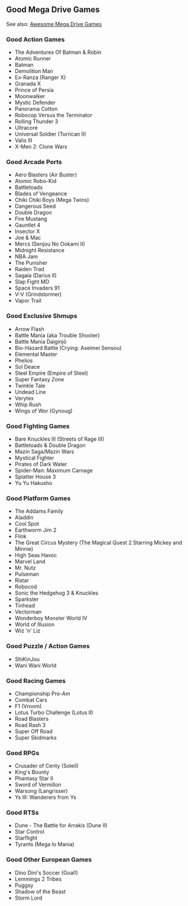 ## Good Mega Drive Games

See also: [Awesome Mega Drive Games](./README.md#awesome-mega-drive-games)


### Good Action Games

- The Adventures Of Batman & Robin
- Atomic Runner
- Batman
- Demolition Man
- Ex-Ranza (Ranger X)
- Granada X
- Prince of Persia
- Moonwalker
- Mystic Defender
- Panorama Cotton
- Robocop Versus the Terminator
- Rolling Thunder 3
- Ultracore
- Universal Soldier (Turrican II)
- Valis III
- X-Men 2: Clone Wars

### Good Arcade Ports

- Aero Blasters (Air Buster)
- Atomic Robo-Kid
- Battletoads
- Blades of Vengeance
- Chiki Chiki Boys (Mega Twins)
- Dangerous Seed
- Double Dragon
- Fire Mustang
- Gauntlet 4
- Insector X
- Joe & Mac
- Mercs (Senjou No Ookami II)
- Midnight Resistance
- NBA Jam
- The Punisher
- Raiden Trad
- Sagaia (Darius II)
- Slap Fight MD
- Space Invaders 91
- V-V (Grindstormer)
- Vapor Trail

### Good Exclusive Shmups

- Arrow Flash
- Battle Mania (aka Trouble Shooter)
- Battle Mania Daiginjō
- Bio-Hazard Battle (Crying: Aseimei Sensou)
- Elemental Master
- Phelios
- Sol Deace
- Steel Empire (Empire of Steel)
- Super Fantasy Zone
- Twinkle Tale
- Undead Line
- Verytex
- Whip Rush
- Wings of Wor (Gynoug)

### Good Fighting Games

- Bare Knuckles III (Streets of Rage III)
- Battletoads & Double Dragon
- Mazin Saga/Mazin Wars
- Mystical Fighter
- Pirates of Dark Water
- Spider-Man: Maximum Carnage
- Splatter House 3
- Yu Yu Hakusho

### Good Platform Games

- The Addams Family
- Aladdin
- Cool Spot
- Earthworm Jim 2
- Flink
- The Great Circus Mystery (The Magical Quest 2 Starring Mickey and Minnie)
- High Seas Havoc
- Marvel Land
- Mr. Nutz
- Pulseman
- Ristar
- Robocod
- Sonic the Hedgehog 3 & Knuckles
- Sparkster
- Tinhead
- Vectorman
- Wonderboy Monster World IV
- World of Illusion
- Wiz 'n' Liz

### Good Puzzle / Action Games

- ShiKinJou
- Wani Wani World

### Good Racing Games

- Championship Pro-Am
- Combat Cars
- F1 (Vroom)
- Lotus Turbo Challenge (Lotus II)
- Road Blasters
- Road Rash 3
- Super Off Road
- Super Skidmarks

### Good RPGs

- Crusader of Centy (Soleil)
- King's Bounty
- Phantasy Star II
- Sword of Vermillon
- Warsong (Langrisser)
- Ys III: Wanderers from Ys

### Good RTSs

- Dune - The Battle for Arrakis (Dune II)
- Star Control
- Starflight
- Tyrants (Mega lo Mania)

### Good Other European Games

- Dino Dini's Soccer (Goal!)
- Lemmings 2 Tribes
- Puggsy
- Shadow of the Beast
- Storm Lord
